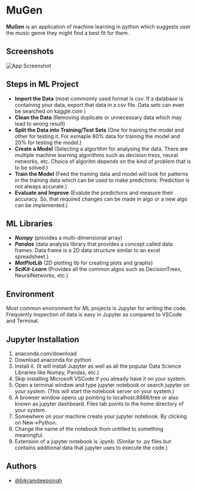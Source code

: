 
# MuGen
**MuGen** is an application of machine learning in python which suggests user the music genre they might find a best fit for them.

## Screenshots

![App Screenshot]()


## Steps in ML Project
* **Import the Data** (most commomly used format is csv. If a database is containing your data, export that data in a csv file. Data sets can even be searched on kaggle.com )
* **Clean the Data** (Removing duplicate or unnecessary data which may lead to wrong result)
* **Split the Data into Training/Test Sets** (One for training the model and other for testing it. For exmaple 80% data for training the model and 20% for testing the model.)
* **Create a Model** (Selecting a algorithm for analysing the data. There are multiple machine learning algorithms such as decision tress, neural networks, etc. Choice of algoritm depends on the kind of problem that is to be solved.)
* **Train the Model** (Feed the training data and model will look for patterns in the training data which can be used to make predictions. Prediction is not always accurate.)
* **Evaluate and Improve** (Evalute the predictions and measure their accuracy. So, that required changes can be made in algo or a new algo can be implemented.)
## ML Libraries

* ***Numpy*** (provides a multi-dimensional array)
* ***Pandas*** (data analysis library that provides a concept called data frames. Data frame is a 2D data structure similar to an excel spreadsheet.)
* ***MatPlotLib*** (2D plotting lib for creating plots and graphs)
* ***SciKit-Learn*** (Provides all the common algos such as DecisionTrees, NeuralNetworks, etc.)
## Environment

Most common environment for ML projects is Jupyter for writing the code.
Frequently inspection of data is easy in Jupyter as compared to VSCode and 
Terminal.
## Jupyter Installation

1. anaconda.com/download
2. Download anaconda for python 
3. Install it. (It will install Jupyter as well as all the popular Data Science Libraries like Numpy, Pandas, etc.)
4. Skip installing Microsoft VSCode if you already have it on your system.
5. Open a terminal window and type jupyter notebook or search jupyter on your system. (This will start the notebook server on your system.)
6. A browser window opens up pointing to localhost:8888/tree or also known as jupyter dashboard. Files tab points to the home directory of your system.
7. Somewhere on your machine create your jupyter notebook. By clicking on New->Python.
8. Change the name of the notebook from untitled to something meaningful.
9. Extension of a jupyter notebook is .ipynb. (Similar to .py files but contains additional data that jupyter uses to execute the code.)
## Authors

- [@bikramdeepsingh](https://github.com/BikramdeepSingh)

